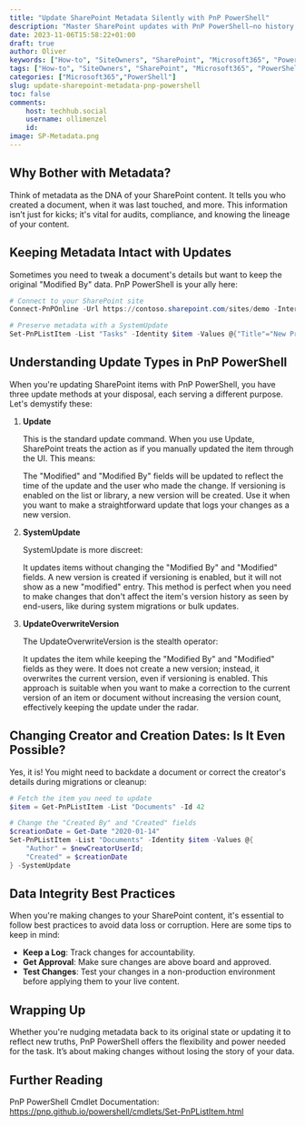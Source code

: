 ```yaml
---
title: "Update SharePoint Metadata Silently with PnP PowerShell"
description: "Master SharePoint updates with PnP PowerShell—no history rewrites. Discover how to maintain metadata integrity effortlessly. Perfect for admins and IT pros!"
date: 2023-11-06T15:58:22+01:00
draft: true
author: Oliver
keywords: ["How-to", "SiteOwners", "SharePoint", "Microsoft365", "PowerShell", "PnP", "Update SharePoint Metadata", "PnP PowerShell Metadata", "SystemUpdate SharePoint", "SharePoint Data Integrity"]
tags: ["How-to", "SiteOwners", "SharePoint", "Microsoft365", "PowerShell", "PnP", "Metadata"]
categories: ["Microsoft365","PowerShell"]
slug: update-sharepoint-metadata-pnp-powershell
toc: false
comments:
    host: techhub.social
    username: ollimenzel
    id: 
image: SP-Metadata.png
---
```

## Why Bother with Metadata?

Think of metadata as the DNA of your SharePoint content. It tells you who created a document, when it was last touched, and more. This information isn’t just for kicks; it's vital for audits, compliance, and knowing the lineage of your content.

## Keeping Metadata Intact with Updates

Sometimes you need to tweak a document's details but want to keep the original "Modified By" data. PnP PowerShell is your ally here:

```powershell
# Connect to your SharePoint site
Connect-PnPOnline -Url https://contoso.sharepoint.com/sites/demo -Interactive

# Preserve metadata with a SystemUpdate
Set-PnPListItem -List "Tasks" -Identity $item -Values @{"Title"="New Project Title"} -UpdateType SystemUpdate
```
## Understanding Update Types in PnP PowerShell
When you're updating SharePoint items with PnP PowerShell, you have three update methods at your disposal, each serving a different purpose. Let's demystify these:
1. **Update**
    
    This is the standard update command. When you use Update, SharePoint treats the action as if you manually updated the item through the UI. This means:
    
    The "Modified" and "Modified By" fields will be updated to reflect the time of the update and the user who made the change.
    If versioning is enabled on the list or library, a new version will be created.
    Use it when you want to make a straightforward update that logs your changes as a new version.
1. **SystemUpdate**
    
    SystemUpdate is more discreet:

    It updates items without changing the "Modified By" and "Modified" fields.
    A new version is created if versioning is enabled, but it will not show as a new "modified" entry.
    This method is perfect when you need to make changes that don't affect the item's version history as seen by end-users, like during system migrations or bulk updates.
1. **UpdateOverwriteVersion**
    
    The UpdateOverwriteVersion is the stealth operator:

    It updates the item while keeping the "Modified By" and "Modified" fields as they were.
    It does not create a new version; instead, it overwrites the current version, even if versioning is enabled.
    This approach is suitable when you want to make a correction to the current version of an item or document without increasing the version count, effectively keeping the update under the radar.

## Changing Creator and Creation Dates: Is It Even Possible?

Yes, it is! You might need to backdate a document or correct the creator's details during migrations or cleanup:

```powershell
# Fetch the item you need to update
$item = Get-PnPListItem -List "Documents" -Id 42

# Change the "Created By" and "Created" fields
$creationDate = Get-Date "2020-01-14"
Set-PnPListItem -List "Documents" -Identity $item -Values @{
    "Author" = $newCreatorUserId;
    "Created" = $creationDate
} -SystemUpdate
```

## Data Integrity Best Practices

When you're making changes to your SharePoint content, it's essential to follow best practices to avoid data loss or corruption. Here are some tips to keep in mind:

- **Keep a Log**: Track changes for accountability.
- **Get Approval**: Make sure changes are above board and approved.
- **Test Changes**: Test your changes in a non-production environment before applying them to your live content.

## Wrapping Up

Whether you're nudging metadata back to its original state or updating it to reflect new truths, PnP PowerShell offers the flexibility and power needed for the task. It’s about making changes without losing the story of your data.

## Further Reading
PnP PowerShell Cmdlet Documentation: https://pnp.github.io/powershell/cmdlets/Set-PnPListItem.html
